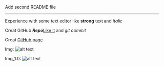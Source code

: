 Add second README file 

***

Experience with some text editor like **strong** text and _italic_

Creat GitHub **_Repo_**[Like it](https://github.com/KotAleksei/You-love-kitty-) and _git commit_

Great [GitHub page](https://github.com/KotAleksei "My profile")

Img:
![alt text](https://recast.ai/blog/wp-content/uploads/2016/03/Octocat-github-1.png "PNG Git")

Img_1.0: 
![alt text][logo]

[logo]: https://recast.ai/blog/wp-content/uploads/2016/03/Octocat-github-1.png



